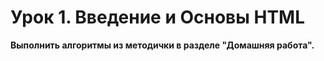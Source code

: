 # Урок 1. Введение и Основы HTML

**Выполнить алгоритмы из методички в разделе "Домашняя работа".**
